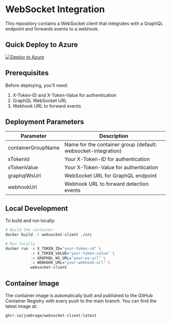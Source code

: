 # WebSocket Integration

This repository contains a WebSocket client that integrates with a GraphQL endpoint and forwards events to a webhook.

## Quick Deploy to Azure

[![Deploy to Azure](https://aka.ms/deploytoazurebutton)](https://portal.azure.com/#create/Microsoft.Template/uri/https%3A%2F%2Fraw.githubusercontent.com%2Fjumbrage%2FdeviceActivity2Webhook%2Fmain%2Fazuredeploy.json)

## Prerequisites

Before deploying, you'll need:

1. X-Token-ID and X-Token-Value for authentication
2. GraphQL WebSocket URL
3. Webhook URL to forward events

## Deployment Parameters

| Parameter          | Description                                                   |
| ------------------ | ------------------------------------------------------------- |
| containerGroupName | Name for the container group (default: websocket-integration) |
| xTokenId           | Your X-Token-ID for authentication                            |
| xTokenValue        | Your X-Token-Value for authentication                         |
| graphqlWsUrl       | WebSocket URL for GraphQL endpoint                            |
| webhookUrl         | Webhook URL to forward detection events                       |

## Local Development

To build and run locally:

```bash
# Build the container
docker build -t websocket-client ./src

# Run locally
docker run -e X_TOKEN_ID="your-token-id" \
           -e X_TOKEN_VALUE="your-token-value" \
           -e GRAPHQL_WS_URL="your-ws-url" \
           -e WEBHOOK_URL="your-webhook-url" \
           websocket-client
```

## Container Image

The container image is automatically built and published to the GitHub Container Registry with every push to the main branch. You can find the latest image at:

```
ghcr.io/jumbrage/websocket-client:latest
```
